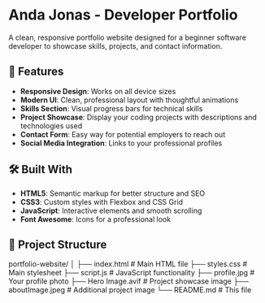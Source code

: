 # Anda Jonas - Developer Portfolio

A clean, responsive portfolio website designed for a beginner software developer to showcase skills, projects, and contact information.

## 🚀 Features

- **Responsive Design**: Works on all device sizes
- **Modern UI**: Clean, professional layout with thoughtful animations
- **Skills Section**: Visual progress bars for technical skills
- **Project Showcase**: Display your coding projects with descriptions and technologies used
- **Contact Form**: Easy way for potential employers to reach out
- **Social Media Integration**: Links to your professional profiles

## 🛠️ Built With

- **HTML5**: Semantic markup for better structure and SEO
- **CSS3**: Custom styles with Flexbox and CSS Grid
- **JavaScript**: Interactive elements and smooth scrolling
- **Font Awesome**: Icons for a professional look

## 📁 Project Structure
portfolio-website/
│
├── index.html # Main HTML file
├── styles.css # Main stylesheet
├── script.js # JavaScript functionality
├── profile.jpg # Your profile photo
├── Hero Image.avif # Project showcase image
├── aboutImage.jpeg # Additional project image
└── README.md # This file